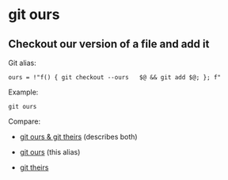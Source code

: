 # git ours

## Checkout our version of a file and add it

Git alias:

```git
ours = !"f() { git checkout --ours   $@ && git add $@; }; f"
```

Example:

```shell
git ours
```

Compare:

* [git ours & git theirs](../git-ours-git-theirs) (describes both)

* [git ours](../git-ours) (this alias)

* [git theirs](../git-theirs)
